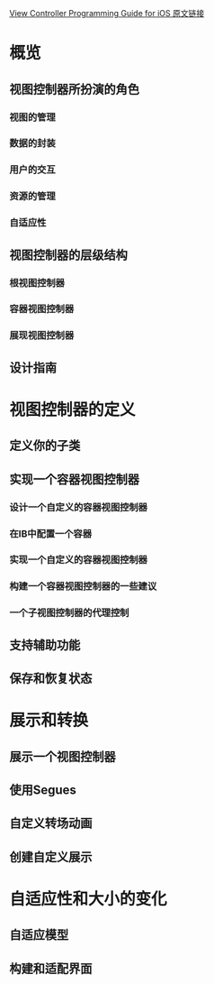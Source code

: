 [View Controller Programming Guide for iOS 原文链接](https://developer.apple.com/library/content/featuredarticles/ViewControllerPGforiPhoneOS/index.html#//apple_ref/doc/uid/TP40007457)

# 概览

## 视图控制器所扮演的角色

### 视图的管理

### 数据的封装

### 用户的交互

### 资源的管理

### 自适应性

## 视图控制器的层级结构

### 根视图控制器

### 容器视图控制器

### 展现视图控制器

## 设计指南

# 视图控制器的定义

## 定义你的子类

## 实现一个容器视图控制器

### 设计一个自定义的容器视图控制器

### 在IB中配置一个容器

### 实现一个自定义的容器视图控制器

### 构建一个容器视图控制器的一些建议

### 一个子视图控制器的代理控制

## 支持辅助功能

## 保存和恢复状态

# 展示和转换

## 展示一个视图控制器

## 使用Segues

## 自定义转场动画

## 创建自定义展示

# 自适应性和大小的变化

## 自适应模型

## 构建和适配界面